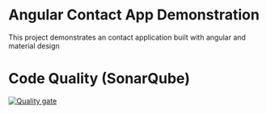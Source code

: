 # Angular Contact App Demonstration

This project demonstrates an contact application built with angular and material design

# Code Quality (SonarQube)
[![Quality gate](https://sonarcloud.io/api/project_badges/quality_gate?project=thapeloMotene_contact-app)](https://sonarcloud.io/dashboard?id=thapeloMotene_contact-app)
